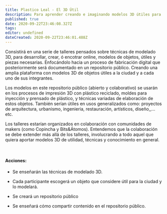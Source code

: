 ```yaml
---
title: Plastico Leal - El 3D Útil
description: Para aprender creando e imaginando modelos 3D útiles para la ciudad, que luego puedan ser compartidos en un repositorio con acceso abierto al público.
published: true
date: 2020-09-22T23:46:08.327Z
tags: 
editor: undefined
dateCreated: 2020-09-22T23:46:01.488Z
---
```


Consistirá en una serie de talleres pensados sobre técnicas de modelado 3D, para desarrollar, crear, ó encotrar online, modelos de objetos, útiles y piezas necesarias. Enfocándolo hacia un proceso de fabricación digital que posteriormente será documentado en un repositorio público. Creando una amplia plataforma con modelos 3D de objetos útiles a la ciudad y a cada uno de sus integrantes. 

Los modelos en este repositorio público (abierto y colaborativo) se usarán en los procesos de impresión 3D con plástico reciclado, moldes para inyección y prensado de plástico, y técnicas variadas de elaboración de estos objetos. También serían útiles en usos generalizados como:  proyectos de arquitectura, urbanismo, ingenieria, restauración, artísticos, diseño,,… etc. 
 
Los talleres estarían organizados en colaboración con comunidades de makers (como Copincha y Bits&Átomos). Entendemos que la colaboración se debe extender más allá de los talleres, involucrando a todo aquel que quiera aportar modelos 3D de utilidad, técnicas y conocimiento en general. 

<br>

#### Acciones: 
 
* Se enseñarán las técnicas de modelado 3D. 
 
* Cada participante escogerá un objeto que considere útil para la ciudad y lo modelará. 
 
* Se creará un repositorio público 
 
* Se enseñará cómo compartir contenido en el repositorio público. 
